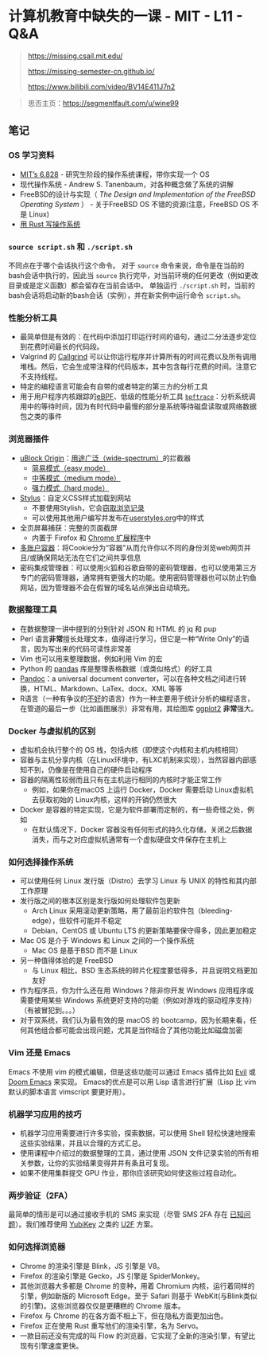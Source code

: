 # 计算机教育中缺失的一课 - MIT - L11 - Q&A

> https://missing.csail.mit.edu/
>
> https://missing-semester-cn.github.io/
>
> https://www.bilibili.com/video/BV14E411J7n2

> 思否主页：https://segmentfault.com/u/wine99

## 笔记

### OS 学习资料

- [MIT’s 6.828](https://pdos.csail.mit.edu/6.828/) - 研究生阶段的操作系统课程，带你实现一个 OS
- 现代操作系统 - Andrew S. Tanenbaum，对各种概念做了系统的讲解
- FreeBSD的设计与实现（ _The Design and Implementation of the FreeBSD Operating System_ ） - 关于FreeBSD OS 不错的资源(注意，FreeBSD OS 不是 Linux)
- [用 Rust 写操作系统](https://os.phil-opp.com/)

### `source script.sh` 和 `./script.sh`

不同点在于哪个会话执行这个命令。 对于 `source` 命令来说，命令是在当前的bash会话中执行的，因此当 `source` 执行完毕，对当前环境的任何更改（例如更改目录或是定义函数）都会留存在当前会话中。 单独运行 `./script.sh` 时，当前的bash会话将启动新的bash会话（实例），并在新实例中运行命令 `script.sh`。

### 性能分析工具

- 最简单但是有效的：在代码中添加打印运行时间的语句，通过二分法逐步定位到花费时间最长的代码段。
- Valgrind 的 [Callgrind](http://valgrind.org/docs/manual/cl-manual.html) 可以让你运行程序并计算所有的时间花费以及所有调用堆栈。然后，它会生成带注释的代码版本，其中包含每行花费的时间。注意它不支持线程。
- 特定的编程语言可能会有自带的或者特定的第三方的分析工具
- 用于用户程序内核跟踪的[eBPF](http://www.brendangregg.com/blog/2019-01-01/learn-ebpf-tracing.html)、低级的性能分析工具 [`bpftrace`](https://github.com/iovisor/bpftrace)：分析系统调用中的等待时间，因为有时代码中最慢的部分是系统等待磁盘读取或网络数据包之类的事件

### 浏览器插件

- [uBlock Origin](https://github.com/gorhill/uBlock)：[用途广泛（wide-spectrum）](https://github.com/gorhill/uBlock/wiki/Blocking-mode)的拦截器
    - [简易模式（easy mode）](https://github.com/gorhill/uBlock/wiki/Blocking-mode:-easy-mode)
    - [中等模式（medium mode）](https://github.com/gorhill/uBlock/wiki/Blocking-mode:-medium-mode)
    - [强力模式（hard mode）](https://github.com/gorhill/uBlock/wiki/Blocking-mode:-hard-mode)
- [Stylus](https://github.com/openstyles/stylus/)：自定义CSS样式加载到网站
    - 不要使用Stylish，它会[窃取浏览记录](https://www.theregister.co.uk/2018/07/05/browsers_pull_stylish_but_invasive_browser_extension/)
    - 可以使用其他用户编写并发布在[userstyles.org](https://userstyles.org/)中的样式
- 全页屏幕捕获：完整的页面截屏
    - 内置于 Firefox 和 [Chrome 扩展程序](https://chrome.google.com/webstore/detail/full-page-screen-capture/fdpohaocaechififmbbbbbknoalclacl?hl=en)中
- [多账户容器](https://addons.mozilla.org/en-US/firefox/addon/multi-account-containers/)：将Cookie分为“容器”从而允许你以不同的身份浏览web网页并且/或确保网站无法在它们之间共享信息
- 密码集成管理器：可以使用火狐和谷歌自带的密码管理器，也可以使用第三方专门的密码管理器，通常拥有更强大的功能。使用密码管理器也可以防止钓鱼网站，因为管理器不会在假冒的域名站点弹出自动填充。

### 数据整理工具

- 在数据整理一讲中提到的分别针对 JSON 和 HTML 的 jq 和 pup
- Perl 语言**非常**擅长处理文本，值得进行学习，但它是一种“Write Only”的语言，因为写出来的代码可读性非常差
- Vim 也可以用来整理数据，例如利用 Vim 的宏
- Python 的 [pandas](https://pandas.pydata.org/) 库是整理表格数据（或类似格式）的好工具
- [Pandoc](https://www.pandoc.org/)：a universal document converter，可以在各种文档之间进行转换，HTML、Markdown、LaTex、docx、XML 等等
- R语言（一种有争议的[不好](http://arrgh.tim-smith.us/)的语言）作为一种主要用于统计分析的编程语言，在管道的最后一步（比如画图展示）非常有用，其绘图库 [ggplot2](https://ggplot2.tidyverse.org/) **非常**强大。

### Docker 与虚拟机的区别

- 虚拟机会执行整个的 OS 栈，包括内核（即使这个内核和主机内核相同）
- 容器与主机分享内核（在Linux环境中，有LXC机制来实现），当然容器内部感知不到，仍像是在使用自己的硬件启动程序
- 容器的隔离性较弱而且只有在主机运行相同的内核时才能正常工作
    - 例如，如果你在macOS 上运行 Docker，Docker 需要启动 Linux虚拟机去获取初始的 Linux内核，这样的开销仍然很大
- Docker 是容器的特定实现，它是为软件部署而定制的，有一些奇怪之处，例如
    - 在默认情况下，Docker 容器没有任何形式的持久化存储，关闭之后数据消失，而与之对应虚拟机通常有一个虚拟硬盘文件保存在主机上

### 如何选择操作系统

- 可以使用任何 Linux 发行版（Distro）去学习 Linux 与 UNIX 的特性和其内部工作原理
- 发行版之间的根本区别是发行版如何处理软件包更新
    - Arch Linux 采用滚动更新策略，用了最前沿的软件包（bleeding-edge），但软件可能并不稳定
    - Debian，CentOS 或 Ubuntu LTS 的更新策略要保守得多，因此更加稳定
- Mac OS 是介于 Windows 和 Linux 之间的一个操作系统
    - Mac OS 是基于BSD 而不是 Linux
- 另一种值得体验的是 FreeBSD
    - 与 Linux 相比，BSD 生态系统的碎片化程度要低得多，并且说明文档更加友好
- 作为程序员，你为什么还在用 Windows？除非你开发 Windows 应用程序或需要使用某些 Windows 系统更好支持的功能（例如对游戏的驱动程序支持）（有被冒犯到。。。）
- 对于双系统，我们认为最有效的是 macOS 的 bootcamp，因为长期来看，任何其他组合都可能会出现问题，尤其是当你结合了其他功能比如磁盘加密

### Vim 还是 Emacs

Emacs 不使用 vim 的模式编辑，但是这些功能可以通过 Emacs 插件比如 [Evil](https://github.com/emacs-evil/evil) 或 [Doom Emacs](https://github.com/hlissner/doom-emacs) 来实现。 Emacs的优点是可以用 Lisp 语言进行扩展（Lisp 比 vim 默认的脚本语言 vimscript 要更好用）。

### 机器学习应用的技巧

- 机器学习应用需要进行许多实验，探索数据，可以使用 Shell 轻松快速地搜索这些实验结果，并且以合理的方式汇总。
- 使用课程中介绍过的数据整理的工具，通过使用 JSON 文件记录实验的所有相关参数，让你的实验结果变得井井有条且可复现。
- 如果不使用集群提交 GPU 作业，那你应该研究如何使这些过程自动化。

### 两步验证（2FA）

最简单的情形是可以通过接收手机的 SMS 来实现（尽管 SMS 2FA 存在 [已知问题](https://www.kaspersky.com/blog/2fa-practical-guide/24219/)）。我们推荐使用 [YubiKey](https://www.yubico.com/) 之类的 [U2F](https://en.wikipedia.org/wiki/Universal_2nd_Factor) 方案。

### 如何选择浏览器

- Chrome 的渲染引擎是 Blink，JS 引擎是 V8。
- Firefox 的渲染引擎是 Gecko，JS 引擎是 SpiderMonkey。
- 其他浏览器大多都是 Chrome 的变种，用着 Chromium 内核，运行着同样的引擎，例如新版的 Microsoft Edge。至于 Safari 则基于 WebKit(与Blink类似的引擎)。这些浏览器仅仅是更糟糕的 Chrome 版本。
- Firefox 与 Chrome 的在各方面不相上下，但在隐私方面更加出色。
- Firefox 正在使用 Rust 重写他们的渲染引擎，名为 Servo。
- 一款目前还没有完成的叫 Flow 的浏览器，它实现了全新的渲染引擎，有望比现有引擎速度更快。